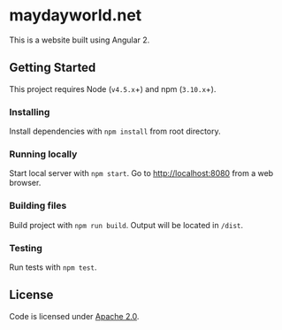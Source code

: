 # maydayworld.net

This is a website built using Angular 2.

## Getting Started
This project requires Node (`v4.5.x`+) and npm (`3.10.x`+).

### Installing
Install dependencies with `npm install` from root directory.

### Running locally
Start local server with `npm start`. Go to [http://localhost:8080](http://localhost:8080) from a web browser.

### Building files
Build project with `npm run build`. Output will be located in `/dist`.

### Testing
Run tests with `npm test`.

## License
Code is licensed under [Apache 2.0](/LICENSE).

